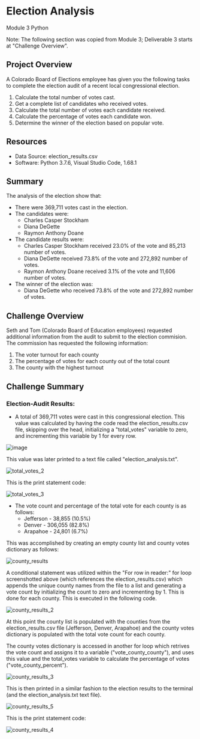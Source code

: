 # Election Analysis
Module 3 Python

Note: The following section was copied from Module 3; Deliverable 3 starts at "Challenge Overview".
## Project Overview
A Colorado Board of Elections employee has given you the following tasks to complete the election audit of a recent local congressional election.

1. Calculate the total number of votes cast.
2. Get a complete list of candidates who received votes.
3. Calculate the total  number of votes each candidate received.
4. Calculate the percentage of votes each candidate won.
5. Determine the winner of the election based on popular vote.

## Resources
- Data Source: election_results.csv
- Software: Python 3.7.6, Visual Studio Code, 1.68.1

## Summary
The analysis of the election show that:
- There were 369,711 votes cast in the election.
- The candidates were:
  - Charles Casper Stockham
  - Diana DeGette
  - Raymon Anthony Doane
- The candidate results were:
  - Charles Casper Stockham received 23.0% of the vote and 85,213 number of votes.
  - Diana DeGette received 73.8% of the vote and 272,892 number of votes.
  - Raymon Anthony Doane received 3.1% of the vote and 11,606 number of votes.
- The winner of the election was:
  - Diana DeGette who received 73.8% of the vote and 272,892 number of votes.

## Challenge Overview

Seth and Tom (Colorado Board of Education employees) requested additional information from the audit to submit to the election commision. The commission has requested the following information:

1. The voter turnout for each county
2. The percentage of votes for each county out of the total count
3. The county with the highest turnout

## Challenge Summary
### Election-Audit Results:
- A total of 369,711 votes were cast in this congressional election. This value was calculated by having the code read the election_results.csv file, skipping over the head, initializing a "total_votes" variable to zero, and incrementing this variable by 1 for every row.

![image](https://user-images.githubusercontent.com/107309793/177759468-7730311f-91af-47ad-8d13-9d050105aa40.png)

This value was later printed to a text file called "election_analysis.txt".

![total_votes_2](https://user-images.githubusercontent.com/107309793/177760240-a052554a-8a03-4cad-9d3c-77a092739387.png)

This is the print statement code:

![total_votes_3](https://user-images.githubusercontent.com/107309793/177760419-ead2e80e-f36e-4ad5-a7aa-24b8a846a99c.png)

- The vote count and percentage of the total vote for each county is as follows:
  - Jefferson - 38,855 (10.5%)
  - Denver - 306,055 (82.8%)
  - Arapahoe - 24,801 (6.7%)
  
This was accomplished by creating an empty county list and county votes dictionary as follows:

![county_results](https://user-images.githubusercontent.com/107309793/177763389-c0dcd842-cb33-4dcc-8eab-c30edc84597b.png)

A conditional statement was utilized within the "For row in reader:" for loop screenshotted above (which references the election_results.csv) which appends the unique county names from the file to a list and generating a vote count by initializing the count to zero and incrementing by 1. This is done for each county. This is executed in the following code.
 
  ![county_results_2](https://user-images.githubusercontent.com/107309793/177764654-0404fdfa-cebf-46c3-8f78-f190a3132d06.png)
  
At this point the county list is populated with the counties from the election_results.csv file (Jefferson, Denver, Arapahoe) and the county votes dictionary is populated with the total vote count for each county.

The county votes dictionary is accessed in another for loop which retrives the vote count and assigns it to a variable ("vote_county_county"), and uses this value and the total_votes variable to calculate the percentage of votes ("vote_county_percent").

![county_results_3](https://user-images.githubusercontent.com/107309793/177765715-421c3fd4-b6d8-4214-9e59-a9386238c48d.png)

This is then printed in a similar fashion to the election results to the terminal (and the election_analysis.txt text file).

![county_results_5](https://user-images.githubusercontent.com/107309793/177766183-31ee4271-400e-4d78-9a8d-fc7df3464483.png)

This is the print statement code:

![county_results_4](https://user-images.githubusercontent.com/107309793/177765869-7062320e-494a-4119-a08f-716bb514d8c1.png)

